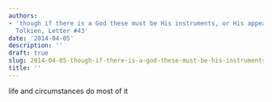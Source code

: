 ```yaml
---
authors:
- 'though if there is a God these must be His instruments, or His appearances)." (J.R.R.
  Tolkien, Letter #43'
date: '2014-04-05'
description: ''
draft: true
slug: 2014-04-05-though-if-there-is-a-god-these-must-be-his-instruments,-or-his-appearances)."-(j.r.r.-tolkien,-letter-#43
title: ''
---
```

life and circumstances do most of it



